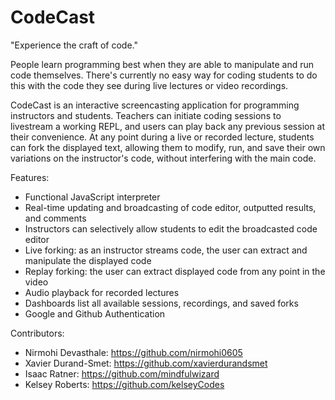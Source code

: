 
# CodeCast

"Experience the craft of code."

People learn programming best when they are able to manipulate and run code themselves. There's currently no easy way for coding students to do this with the code they see during live lectures or video recordings.

CodeCast is an interactive screencasting application for programming instructors and students.
Teachers can initiate coding sessions to livestream a working REPL, and users can play back any previous session at their convenience. At any point during a live or recorded lecture, students can fork the displayed text, allowing them to modify, run, and save their own variations on the instructor's code, without interfering with the main code.

Features:

* Functional JavaScript interpreter
* Real-time updating and broadcasting of code editor, outputted results, and comments
* Instructors can selectively allow students to edit the broadcasted code editor
* Live forking: as an instructor streams code, the user can extract and manipulate the displayed code
* Replay forking: the user can extract displayed code from any point in the video
* Audio playback for recorded lectures
* Dashboards list all available sessions, recordings, and saved forks
* Google and Github Authentication

Contributors:

* Nirmohi Devasthale: https://github.com/nirmohi0605
* Xavier Durand-Smet: https://github.com/xavierdurandsmet
* Isaac Ratner: https://github.com/mindfulwizard
* Kelsey Roberts: https://github.com/kelseyCodes